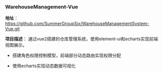 ### WarehouseManagement-Vue

**地址**：https://github.com/SummerGroupSix/WarehouseManagementSystem-Vue.git

**项目描述**：
通过vue2搭建的仓库管理系统，使用element-ui和echarts实现前端视图展示。


- 搭建角色权限控制模型，前端部分动态路由实现权限分配

- 使用echarts实现动态数据可视化
